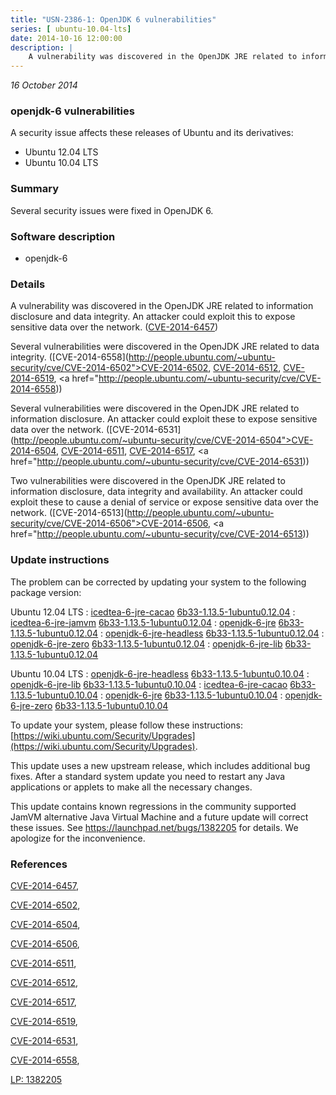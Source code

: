 ```yaml
---
title: "USN-2386-1: OpenJDK 6 vulnerabilities"
series: [ ubuntu-10.04-lts]
date: 2014-10-16 12:00:00
description: |
    A vulnerability was discovered in the OpenJDK JRE related to information disclosure and data integrity. An attacker could exploit this to expose sensitive data over the network. ([CVE-2014-6457](http://people.ubuntu.com/~ubuntu-security/cve/CVE-2014-6457))
--- 
```

 
 

*16 October 2014*

### openjdk-6 vulnerabilities

A security issue affects these releases of Ubuntu and its derivatives:

* Ubuntu 12.04 LTS
* Ubuntu 10.04 LTS

### Summary

Several security issues were fixed in OpenJDK 6. 

### Software description

* openjdk-6 

### Details

A vulnerability was discovered in the OpenJDK JRE related to information disclosure and data integrity. An attacker could exploit this to expose sensitive data over the network. ([CVE-2014-6457](http://people.ubuntu.com/~ubuntu-security/cve/CVE-2014-6457))

Several vulnerabilities were discovered in the OpenJDK JRE related to data integrity. ([CVE-2014-6558](http://people.ubuntu.com/~ubuntu-security/cve/CVE-2014-6502">CVE-2014-6502</a>, <a href="http://people.ubuntu.com/~ubuntu-security/cve/CVE-2014-6512">CVE-2014-6512</a>, <a href="http://people.ubuntu.com/~ubuntu-security/cve/CVE-2014-6519">CVE-2014-6519</a>, <a href="http://people.ubuntu.com/~ubuntu-security/cve/CVE-2014-6558))

Several vulnerabilities were discovered in the OpenJDK JRE related to information disclosure. An attacker could exploit these to expose sensitive data over the network. ([CVE-2014-6531](http://people.ubuntu.com/~ubuntu-security/cve/CVE-2014-6504">CVE-2014-6504</a>, <a href="http://people.ubuntu.com/~ubuntu-security/cve/CVE-2014-6511">CVE-2014-6511</a>, <a href="http://people.ubuntu.com/~ubuntu-security/cve/CVE-2014-6517">CVE-2014-6517</a>, <a href="http://people.ubuntu.com/~ubuntu-security/cve/CVE-2014-6531))

Two vulnerabilities were discovered in the OpenJDK JRE related to information disclosure, data integrity and availability. An attacker could exploit these to cause a denial of service or expose sensitive data over the network. ([CVE-2014-6513](http://people.ubuntu.com/~ubuntu-security/cve/CVE-2014-6506">CVE-2014-6506</a>, <a href="http://people.ubuntu.com/~ubuntu-security/cve/CVE-2014-6513)) 

### Update instructions

The problem can be corrected by updating your system to the following package version:

Ubuntu 12.04 LTS
 : [icedtea-6-jre-cacao](https://launchpad.net/ubuntu/+source/openjdk-6) <span> [6b33-1.13.5-1ubuntu0.12.04](https://launchpad.net/ubuntu/+source/openjdk-6/6b33-1.13.5-1ubuntu0.12.04) </span> 
 : [icedtea-6-jre-jamvm](https://launchpad.net/ubuntu/+source/openjdk-6) <span> [6b33-1.13.5-1ubuntu0.12.04](https://launchpad.net/ubuntu/+source/openjdk-6/6b33-1.13.5-1ubuntu0.12.04) </span> 
 : [openjdk-6-jre](https://launchpad.net/ubuntu/+source/openjdk-6) <span> [6b33-1.13.5-1ubuntu0.12.04](https://launchpad.net/ubuntu/+source/openjdk-6/6b33-1.13.5-1ubuntu0.12.04) </span> 
 : [openjdk-6-jre-headless](https://launchpad.net/ubuntu/+source/openjdk-6) <span> [6b33-1.13.5-1ubuntu0.12.04](https://launchpad.net/ubuntu/+source/openjdk-6/6b33-1.13.5-1ubuntu0.12.04) </span> 
 : [openjdk-6-jre-zero](https://launchpad.net/ubuntu/+source/openjdk-6) <span> [6b33-1.13.5-1ubuntu0.12.04](https://launchpad.net/ubuntu/+source/openjdk-6/6b33-1.13.5-1ubuntu0.12.04) </span> 
 : [openjdk-6-jre-lib](https://launchpad.net/ubuntu/+source/openjdk-6) <span> [6b33-1.13.5-1ubuntu0.12.04](https://launchpad.net/ubuntu/+source/openjdk-6/6b33-1.13.5-1ubuntu0.12.04) </span> 

Ubuntu 10.04 LTS
 : [openjdk-6-jre-headless](https://launchpad.net/ubuntu/+source/openjdk-6) <span> [6b33-1.13.5-1ubuntu0.10.04](https://launchpad.net/ubuntu/+source/openjdk-6/6b33-1.13.5-1ubuntu0.10.04) </span> 
 : [openjdk-6-jre-lib](https://launchpad.net/ubuntu/+source/openjdk-6) <span> [6b33-1.13.5-1ubuntu0.10.04](https://launchpad.net/ubuntu/+source/openjdk-6/6b33-1.13.5-1ubuntu0.10.04) </span> 
 : [icedtea-6-jre-cacao](https://launchpad.net/ubuntu/+source/openjdk-6) <span> [6b33-1.13.5-1ubuntu0.10.04](https://launchpad.net/ubuntu/+source/openjdk-6/6b33-1.13.5-1ubuntu0.10.04) </span> 
 : [openjdk-6-jre](https://launchpad.net/ubuntu/+source/openjdk-6) <span> [6b33-1.13.5-1ubuntu0.10.04](https://launchpad.net/ubuntu/+source/openjdk-6/6b33-1.13.5-1ubuntu0.10.04) </span> 
 : [openjdk-6-jre-zero](https://launchpad.net/ubuntu/+source/openjdk-6) <span> [6b33-1.13.5-1ubuntu0.10.04](https://launchpad.net/ubuntu/+source/openjdk-6/6b33-1.13.5-1ubuntu0.10.04) </span> 

To update your system, please follow these instructions: [https://wiki.ubuntu.com/Security/Upgrades](https://wiki.ubuntu.com/Security/Upgrades).

This update uses a new upstream release, which includes additional bug fixes. After a standard system update you need to restart any Java applications or applets to make all the necessary changes.

This update contains known regressions in the community supported JamVM alternative Java Virtual Machine and a future update will correct these issues. See https://launchpad.net/bugs/1382205 for details. We apologize for the inconvenience. 

### References

 
 [CVE-2014-6457](http://people.ubuntu.com/~ubuntu-security/cve/CVE-2014-6457), 

 [CVE-2014-6502](http://people.ubuntu.com/~ubuntu-security/cve/CVE-2014-6502), 

 [CVE-2014-6504](http://people.ubuntu.com/~ubuntu-security/cve/CVE-2014-6504), 

 [CVE-2014-6506](http://people.ubuntu.com/~ubuntu-security/cve/CVE-2014-6506), 

 [CVE-2014-6511](http://people.ubuntu.com/~ubuntu-security/cve/CVE-2014-6511), 

 [CVE-2014-6512](http://people.ubuntu.com/~ubuntu-security/cve/CVE-2014-6512), 

 [CVE-2014-6517](http://people.ubuntu.com/~ubuntu-security/cve/CVE-2014-6517), 

 [CVE-2014-6519](http://people.ubuntu.com/~ubuntu-security/cve/CVE-2014-6519), 

 [CVE-2014-6531](http://people.ubuntu.com/~ubuntu-security/cve/CVE-2014-6531), 

 [CVE-2014-6558](http://people.ubuntu.com/~ubuntu-security/cve/CVE-2014-6558), 

 [LP: 1382205](https://launchpad.net/bugs/1382205)
 

